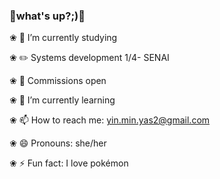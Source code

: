 ### 🌸what's up?;)🌸

❀ 🔭 I’m currently studying

❀ ✏️ Systems development 1/4- SENAI

❀ 🎨 Commissions open

❀ 🌱 I’m currently learning

❀ 📫 How to reach me: yin.min.yas2@gmail.com

❀ 😄 Pronouns: she/her

❀ ⚡ Fun fact: I love pokémon

